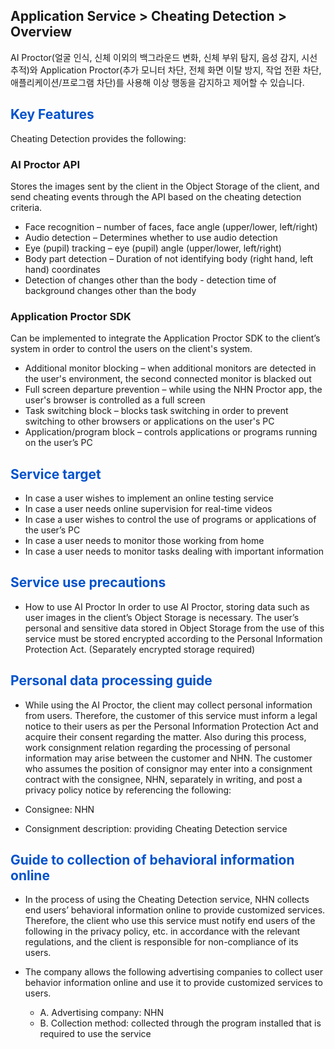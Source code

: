 ## Application Service > Cheating Detection > Overview


AI Proctor(얼굴 인식, 신체 이외의 백그라운드 변화, 신체 부위 탐지, 음성 감지, 시선 추적)와 Application Proctor(추가 모니터 차단, 전체 화면 이탈 방지, 작업 전환 차단, 애플리케이션/프로그램 차단)를 사용해 이상 행동을 감지하고 제어할 수 있습니다.

## <span style="color:#0052cc">Key Features</span>

Cheating Detection provides the following:

### **AI Proctor API**
Stores the images sent by the client in the Object Storage of the client, and send cheating events through the API based on the cheating detection criteria.

* Face recognition – number of faces, face angle (upper/lower, left/right)
* Audio detection – Determines whether to use audio detection
* Eye (pupil) tracking – eye (pupil) angle (upper/lower, left/right)
* Body part detection – Duration of not identifying body (right hand, left hand) coordinates
* Detection of changes other than the body -  detection time of background changes other than the body

### **Application Proctor SDK**
Can be implemented to integrate the Application Proctor SDK to the client’s system in order to control the users on the client's system.

* Additional monitor blocking – when additional monitors are detected in the user's environment, the second connected monitor is blacked out
* Full screen departure prevention – while using the NHN Proctor app, the user's browser is controlled as a full screen
* Task switching block – blocks task switching in order to prevent switching to other browsers or applications on the user's PC
* Application/program block – controls applications or programs running on the user’s PC

## <span style="color:#0052cc">Service target</span>

* In case a user wishes to implement an online testing service
* In case a user needs online supervision for real-time videos
* In case a user wishes to control the use of programs or applications of the user’s PC
* In case a user needs to monitor those working from home
* In case a user needs to monitor tasks dealing with important information

## <span style="color:#0052cc">Service use precautions</span>

* How to use AI Proctor
In order to use AI Proctor, storing data such as user images in the client’s Object Storage is necessary.
The user’s personal and sensitive data stored in Object Storage from the use of this service must be stored encrypted according to the Personal Information Protection Act.
(Separately encrypted storage required)

## <span style="color:#0052cc">Personal data processing guide</span>

* While using the AI Proctor, the client may collect personal information from users. Therefore, the customer of this service must inform a legal notice to their users as per the Personal Information Protection Act and acquire their consent regarding the matter.
Also during this process, work consignment relation regarding the processing of personal information may arise between the customer and NHN. The customer who assumes the position of consignor may enter into a consignment contract with the consignee, NHN, separately in writing, and post a privacy policy notice by referencing the following:

* Consignee: NHN
* Consignment description: providing Cheating Detection service


## <span style="color:#0052cc">Guide to collection of behavioral information online</span>

*	In the process of using the Cheating Detection service, NHN collects end users’ behavioral information online to provide customized services. Therefore, the client who use this service must notify end users of the following in the privacy policy, etc. in accordance with the relevant regulations, and the client is responsible for non-compliance of its users.
* The company allows the following advertising companies to collect user behavior information online and use it to provide customized services to users.

  *	A. Advertising company: NHN
  *	B. Collection method: collected through the program installed that is required to use the service
